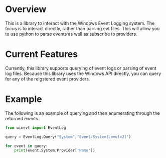 # Overview
This is a library to interact with the Windows Event Logging system. The focus is to interact directly, rather than parsing evt files. This will allow you to use python to parse events as well as subscribe to providers.

# Current Features
Currently, this library supports querying of event logs or parsing of event log files. Because this library uses the Windows API directly, you can query for any of the reigstered event providers.

# Example
The following is an example of querying and then enumerating through the returned events.

```python
from winevt import EventLog

query = EventLog.Query("System","Event/System[Level=2]")

for event in query:
    print(event.System.Provider['Name'])
```

